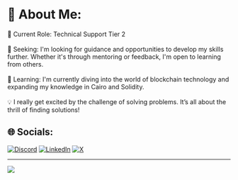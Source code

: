 <!--
**n3la88/n3la88** is a ✨ _special_ ✨ repository because its `README.md` (this file) appears on your GitHub profile.

Here are some ideas to get you started:

- 🔭 I’m currently working on ...
- 🌱 I’m currently learning ...
- 👯 I’m looking to collaborate on ...
- 🤔 I’m looking for help with ...
- 💬 Ask me about ...
- 📫 How to reach me: ...
- 😄 Pronouns: ...
- ⚡ Fun fact: ...
-->

# 💫 About Me:
🔭 Current Role: Technical Support Tier 2<br><br>🤝 Seeking: I'm looking for guidance and opportunities to develop my skills further. Whether it's through mentoring or feedback, I'm open to learning from others.<br><br>🌱 Learning: I'm currently diving into the world of blockchain technology and expanding my knowledge in Cairo and Solidity.<br><br>💡 I really get excited by the challenge of solving problems. It’s all about the thrill of finding solutions!


## 🌐 Socials:
[![Discord](https://img.shields.io/badge/Discord-%237289DA.svg?logo=discord&logoColor=white)](https://discord.gg/n3la88) [![LinkedIn](https://img.shields.io/badge/LinkedIn-%230077B5.svg?logo=linkedin&logoColor=white)](https://linkedin.com/in/https://www.linkedin.com/in/marianela-montoya-226270a7) [![X](https://img.shields.io/badge/X-black.svg?logo=X&logoColor=white)](https://x.com/https://x.com/N3la88) 

---
[![](https://visitcount.itsvg.in/api?id=n3la88&icon=3&color=0)](https://visitcount.itsvg.in)

<!-- Proudly created with GPRM ( https://gprm.itsvg.in ) -->
